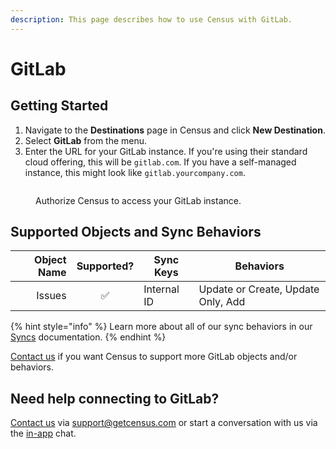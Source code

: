 ```yaml
---
description: This page describes how to use Census with GitLab.
---
```


# GitLab

## Getting Started

1. Navigate to the **Destinations** page in Census and click **New Destination**.
2. Select **GitLab** from the menu.
3. Enter the URL for your GitLab instance. If you're using their standard cloud offering, this will be `gitlab.com`. If you have a self-managed instance, this might look like `gitlab.yourcompany.com`.

<figure><img src="../.gitbook/assets/gitlab.png" alt=""><figcaption><p>Authorize Census to access your GitLab instance.</p></figcaption></figure>

## Supported Objects and Sync Behaviors <a href="#supported-objects-and-sync-behaviors" id="supported-objects-and-sync-behaviors"></a>

| **Object Name** | **Supported?** | **Sync Keys** | **Behaviors**                      |
| --------------: | :------------: | ------------- | ---------------------------------- |
|          Issues |        ✅       | Internal ID   | Update or Create, Update Only, Add |

{% hint style="info" %}
Learn more about all of our sync behaviors in our [Syncs](../syncs/overview.md) documentation.
{% endhint %}

[Contact us](mailto:support@getcensus.com) if you want Census to support more GitLab objects and/or behaviors.

## Need help connecting to GitLab?

[Contact us](mailto:support@getcensus.com) via support@getcensus.com or start a conversation with us via the [in-app](https://app.getcensus.com) chat.
